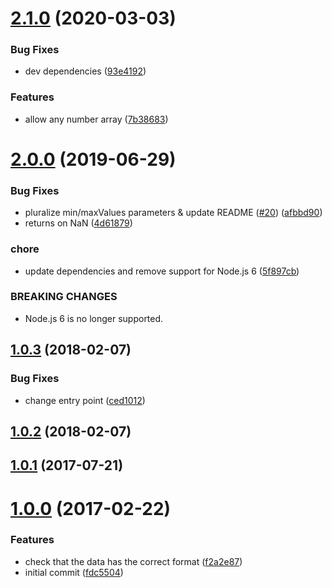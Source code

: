# [2.1.0](https://github.com/mljs/levenberg-marquardt/compare/v2.0.0...v2.1.0) (2020-03-03)


### Bug Fixes

* dev dependencies ([93e4192](https://github.com/mljs/levenberg-marquardt/commit/93e41925ac11d84b8913c9bc268500a9b7bde4f5))


### Features

* allow any number array ([7b38683](https://github.com/mljs/levenberg-marquardt/commit/7b38683ff3c1133e125fdb5486ce83527f03e9e9))



# [2.0.0](https://github.com/mljs/levenberg-marquardt/compare/v1.0.3...v2.0.0) (2019-06-29)


### Bug Fixes

* pluralize min/maxValues parameters & update README ([#20](https://github.com/mljs/levenberg-marquardt/issues/20)) ([afbbd90](https://github.com/mljs/levenberg-marquardt/commit/afbbd90))
* returns on NaN ([4d61879](https://github.com/mljs/levenberg-marquardt/commit/4d61879))


### chore

* update dependencies and remove support for Node.js 6 ([5f897cb](https://github.com/mljs/levenberg-marquardt/commit/5f897cb))


### BREAKING CHANGES

* Node.js 6 is no longer supported.



<a name="1.0.3"></a>
## [1.0.3](https://github.com/mljs/levenberg-marquardt/compare/v1.0.2...v1.0.3) (2018-02-07)


### Bug Fixes

* change entry point ([ced1012](https://github.com/mljs/levenberg-marquardt/commit/ced1012))



<a name="1.0.2"></a>
## [1.0.2](https://github.com/mljs/levenberg-marquardt/compare/v1.0.1...v1.0.2) (2018-02-07)



<a name="1.0.1"></a>
## [1.0.1](https://github.com/mljs/levenberg-marquardt/compare/v1.0.0...v1.0.1) (2017-07-21)



<a name="1.0.0"></a>
# [1.0.0](https://github.com/mljs/levenberg-marquardt/compare/fdc5504...v1.0.0) (2017-02-22)


### Features

* check that the data has the correct format ([f2a2e87](https://github.com/mljs/levenberg-marquardt/commit/f2a2e87))
* initial commit ([fdc5504](https://github.com/mljs/levenberg-marquardt/commit/fdc5504))



